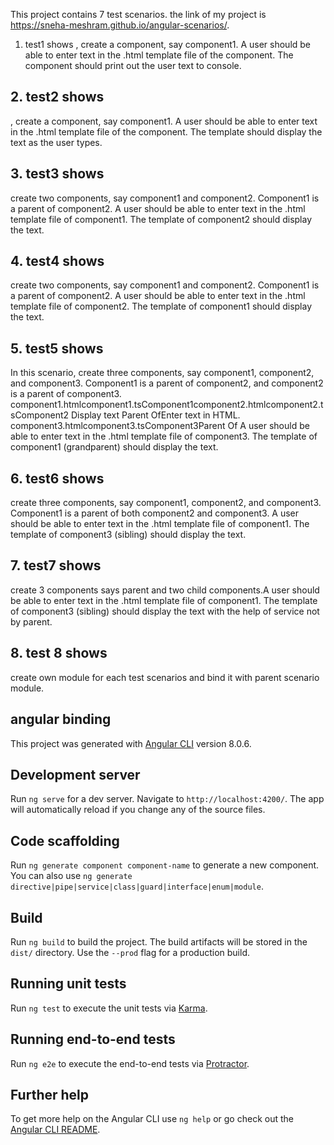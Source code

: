 
This project contains 7 test scenarios.
the link of my project is https://sneha-meshram.github.io/angular-scenarios/.

1. test1 shows
, create a component, say component1. A user should be able to enter text in the .html template file of the component. The component should print out the user text to console.

## 2. test2 shows
, create a component, say component1. A user should be able to enter text in the .html template file of the component. The template should display the text as the user types.

## 3. test3 shows
create two components, say component1 and component2.  Component1 is a parent of component2.  A user should be able to enter text in the .html template file of component1. The template of component2 should display the text.

## 4. test4 shows
create two components, say component1 and component2.  Component1 is a parent of component2.  A user should be able to enter text in the .html template file of component2. The template of component1 should display the text.

## 5. test5 shows
In this scenario, create three components, say component1, component2, and component3.  Component1 is a parent of component2, and component2 is a parent of component3.  component1.htmlcomponent1.tsComponent1component2.htmlcomponent2.tsComponent2 Display text Parent OfEnter text in HTML. component3.htmlcomponent3.tsComponent3Parent Of
A user should be able to enter text in the .html template file of component3. The template of component1 (grandparent) should display the text. 

## 6. test6 shows
create three components, say component1, component2, and component3.  Component1 is a parent of both component2 and component3.  A user should be able to enter text in the .html template file of component1. The template of component3 (sibling) should display the text. 

## 7. test7 shows
create 3 components says parent and two child components.A user should be able to enter text in the .html template file of component1. The template of component3 (sibling) should display the text with the help of service not by parent.

## 8. test 8 shows
create own module for each test scenarios  and bind it with parent scenario module.

## angular binding
This project was generated with [Angular CLI](https://github.com/angular/angular-cli) version 8.0.6.
## Development server

Run `ng serve` for a dev server. Navigate to `http://localhost:4200/`. The app will automatically reload if you change any of the source files.

## Code scaffolding

Run `ng generate component component-name` to generate a new component. You can also use `ng generate directive|pipe|service|class|guard|interface|enum|module`.

## Build

Run `ng build` to build the project. The build artifacts will be stored in the `dist/` directory. Use the `--prod` flag for a production build.

## Running unit tests

Run `ng test` to execute the unit tests via [Karma](https://karma-runner.github.io).

## Running end-to-end tests

Run `ng e2e` to execute the end-to-end tests via [Protractor](http://www.protractortest.org/).

## Further help

To get more help on the Angular CLI use `ng help` or go check out the [Angular CLI README](https://github.com/angular/angular-cli/blob/master/README.md).




